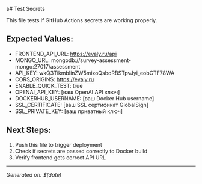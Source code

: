 в# Test Secrets

This file tests if GitHub Actions secrets are working properly.

## Expected Values:

- FRONTEND_API_URL: https://evaly.ru/api
- MONGO_URL: mongodb://survey-assessment-mongo:27017/assessment
- API_KEY: wkQ3TikmbIinZW5mixoQsboRBSTpvJyi_eobGTF78WA
- CORS_ORIGINS: https://evaly.ru
- ENABLE_QUICK_TEST: true
- OPENAI_API_KEY: [ваш OpenAI API ключ]
- DOCKERHUB_USERNAME: [ваш Docker Hub username]
- SSL_CERTIFICATE: [ваш SSL сертификат GlobalSign]
- SSL_PRIVATE_KEY: [ваш приватный ключ]

## Next Steps:

1. Push this file to trigger deployment
2. Check if secrets are passed correctly to Docker build
3. Verify frontend gets correct API URL

---

_Generated on: $(date)_
